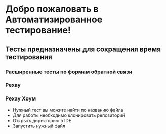 # Добро пожаловать в Автоматизированное тестирование!
## Тесты предназначены для сокращения время тестирования
### Расширенные тесты по формам обратной связи
### Рехау
### Рехау Хоум
- Нужный тест вы можите найти по названию файла
- Для работы необходимо клонировать репозиторий
- Открыть директорию в IDE
- Запустить нужный файл

